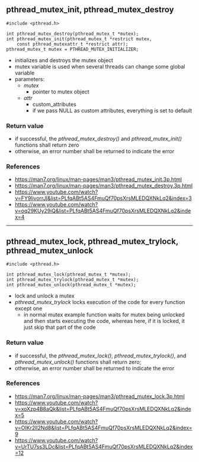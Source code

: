 ## pthread_mutex_init, pthread_mutex_destroy
    #include <pthread.h>

    int pthread_mutex_destroy(pthread_mutex_t *mutex);
    int pthread_mutex_init(pthread_mutex_t *restrict mutex,
        const pthread_mutexattr_t *restrict attr);
    pthread_mutex_t mutex = PTHREAD_MUTEX_INITIALIZER;

 - initializes and destroys the mutex object
 - mutex variable is used when several threads can change some global variable
 - parameters:
    - *mutex*
        - pointer to mutex object
    - *attr*
        - custom_attributes
        - if we pass NULL as custom attributes, everything is set to default

### Return value
 - if successful, the *pthread_mutex_destroy()* and *pthread_mutex_init()* functions shall return zero
 - otherwise, an error number shall be returned to indicate the error

### References
 - https://man7.org/linux/man-pages/man3/pthread_mutex_init.3p.html
 - https://man7.org/linux/man-pages/man3/pthread_mutex_destroy.3p.html
 - https://www.youtube.com/watch?v=FY9livorrJI&list=PLfqABt5AS4FmuQf70psXrsMLEDQXNkLq2&index=3
 - https://www.youtube.com/watch?v=oq29KUy29iQ&list=PLfqABt5AS4FmuQf70psXrsMLEDQXNkLq2&index=4

------------------------------------------------------------------------------------------------
## pthread_mutex_lock, pthread_mutex_trylock, pthread_mutex_unlock

    #include <pthread.h>

    int pthread_mutex_lock(pthread_mutex_t *mutex);
    int pthread_mutex_trylock(pthread_mutex_t *mutex);
    int pthread_mutex_unlock(pthread_mutex_t *mutex);

 - lock and unlock a mutex
 - *pthread_mutex_trylock* locks execution of the code for every function except one
    - in normal mutex example function waits for mutex being unlocked and then starts executing the code, whereas here, if it is locked, it just skip that part of the code

### Return value
 - if successful, the *pthread_mutex_lock()*, *pthread_mutex_trylock()*, and *pthread_mutex_unlock()* functions shall return zero;
 - otherwise, an error number shall be returned to indicate the error

### References
 - https://man7.org/linux/man-pages/man3/pthread_mutex_lock.3p.html
 - https://www.youtube.com/watch?v=xoXzp4B8aQk&list=PLfqABt5AS4FmuQf70psXrsMLEDQXNkLq2&index=5
 - https://www.youtube.com/watch?v=OIKr2ll2Nd8&list=PLfqABt5AS4FmuQf70psXrsMLEDQXNkLq2&index=9
 - https://www.youtube.com/watch?v=UrTU7ss3LDc&list=PLfqABt5AS4FmuQf70psXrsMLEDQXNkLq2&index=12
